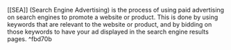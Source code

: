 
[[SEA]] (Search Engine Advertising) is the process of using paid advertising on search engines to promote a website or product. This is done by using keywords that are relevant to the website or product, and by bidding on those keywords to have your ad displayed in the search engine results pages. ^fbd70b